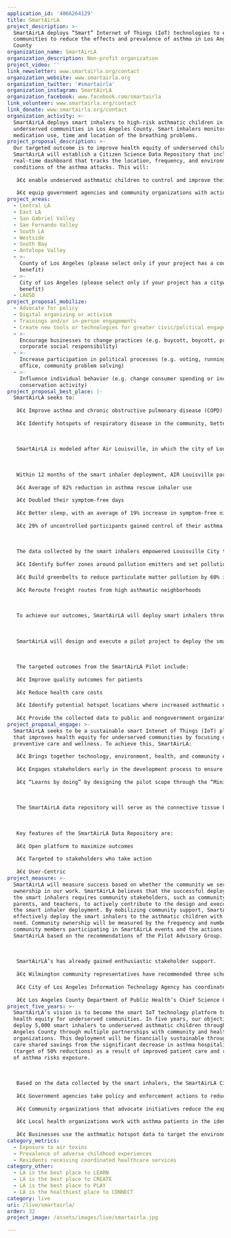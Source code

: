 ```yaml
---
application_id: '4066264129'
title: SmartAirLA
project_description: >-
  SmartAirLA deploys “Smart” Internet of Things (IoT) technologies to empower
  communities to reduce the effects and prevalence of asthma in Los Angeles
  County
organization_name: SmartAirLA
organization_description: Non-profit organization
project_video: ''
link_newsletter: www.smartairla.org/contact
organization_website: www.smartairla.org
organization_twitter: '#smartairla'
organization_instagram: SmartAirLA
organization_facebook: www.facebook.com/smartairla
link_volunteer: www.smartairla.org/contact
link_donate: www.smartairla.org/contact
organization_activity: >-
  SmartAirLA deploys smart inhalers to high-risk asthmatic children in
  underserved communities in Los Angeles County. Smart inhalers monitor
  medication use, time and location of the breathing problems.
project_proposal_description: >-
  Our targeted outcome is to improve health equity of underserved children.
  SmartAirLA will establish a Citizen Science Data Repository that includes a
  real-time dashboard that tracks the location, frequency, and environmental
  conditions of the asthma attacks. This will:
   
   â€¢ enable undeserved asthmatic children to control and improve their condition.
   
   â€¢ equip government agencies and community organizations with actionable data to implement targeted mitigations that reduce the risks of asthma.
project_areas:
  - Central LA
  - East LA
  - San Gabriel Valley
  - San Fernando Valley
  - South LA
  - Westside
  - South Bay
  - Antelope Valley
  - >-
    County of Los Angeles (please select only if your project has a countywide
    benefit)
  - >-
    City of Los Angeles (please select only if your project has a citywide
    benefit)
  - LAUSD
project_proposal_mobilize:
  - Advocate for policy
  - Digital organizing or activism
  - Trainings and/or in-person engagements
  - Create new tools or technologies for greater civic/political engagement
  - >-
    Encourage businesses to change practices (e.g. buycott, boycott, promote
    corporate social responsibility)
  - >-
    Increase participation in political processes (e.g. voting, running for
    office, community problem solving)
  - >-
    Influence individual behavior (e.g. change consumer spending or increase
    conservation activity)
project_proposal_best_place: |-
  SmartAirLA seeks to:
   
   â€¢ Improve asthma and chronic obstructive pulmonary disease (COPD) outcomes among residents by providing actionable information to support self management
   
   â€¢ Identify hotspots of respiratory disease in the community, better understand how environmental drivers are influencing these patterns.
   
   
   
   SmartAirLA is modeled after Air Louisville, in which the city of Louisville and a coalition of private, community health, and philanthropic organizations provided more than 1,100 smart inhalers to asthma sufferers. 
   
   
   
   Within 12 months of the smart inhaler deployment, AIR Louisville participants reported:
   
   â€¢ Average of 82% reduction in asthma rescue inhaler use
   
   â€¢ Doubled their symptom-free days
   
   â€¢ Better sleep, with an average of 19% increase in symptom-free nights
   
   â€¢ 29% of uncontrolled participants gained control of their asthma
   
   
   
   The data collected by the smart inhalers empowered Louisville City to:
   
   â€¢ Identify buffer zones around pollution emitters and set pollution limits
   
   â€¢ Build greenbelts to reduce particulate matter pollution by 60% in high asthmatic neighborhoods
   
   â€¢ Reroute freight routes from high asthmatic neighborhoods
   
   
   
   To achieve our outcomes, SmartAirLA will deploy smart inhalers through partnerships with local environmental health organizations and health care providers to educate patients on the health benefits of the smart inhalers.
   
   
   
   SmartAirLA will design and execute a pilot project to deploy the smart inhalers to underserved asthmatic children (age 5 to 17) in the Wilmington neighborhood of Los Angeles County. 
   
   
   
   The targeted outcomes from the SmartAirLA Pilot include:
   
   â€¢ Improve quality outcomes for patients
   
   â€¢ Reduce health care costs 
   
   â€¢ Identify potential hotspot locations where increased asthmatic events may occur 
   
   â€¢ Provide the collected data to public and nongovernment organizations to implement preventive actions.
project_proposal_engage: >-
  SmartAirLA seeks to be a sustainable smart Intenet of Things (IoT) platform
  that improves health equity for underserved communities by focusing on
  preventive care and wellness. To achieve this, SmartAirLA:
   
   â€¢ Brings together technology, environment, health, and community experts from the academic, private, and public sectors to develop and implement innovative approaches.
   
   â€¢ Engages stakeholders early in the development process to ensure feedback and buy-in. SmartAirLA is guided by an Advisory Committee of our partners and will establish Health Care, Data and Pilot Community Working Groups to provide strategic direction to achieve our pilot project objectives.
   
   â€¢ “Learns by doing” by designing the pilot scope through the “Minimum Viable Product” approach. The pilot is focused within the catchment area to achieve two outcomes: 1) measure health care benefits; and 2) identify environmental factors that cause asthma. These learnings will be applied to scale-up deployment.
   
   
   
   The SmartAirLA data repository will serve as the connective tissue between asthma patients, health care providers, community organizations, and government agencies to adopt preventive measures to reduce exposure risks to asthma incidence and exacerbation in community populations. 
   
   
   
   Key features of the SmartAirLA Data Repository are:
   
   â€¢ Open platform to maximize outcomes 
   
   â€¢ Targeted to stakeholders who take action
   
   â€¢ User-Centric
project_measure: >-
  SmartAirLA will measure success based on whether the community we serve has
  ownership in our work. SmartAirLA believes that the successful deployment of
  the smart inhalers requires community stakeholders, such as community leaders,
  parents, and teachers, to actively contribute to the design and execution of
  the smart inhaler deployment. By mobilizing community support, SmartAirLA can
  effectively deploy the smart inhalers to the asthmatic children with the most
  need. Community ownership will be measured by the frequency and number of
  community members participating in SmartAirLA events and the actions taken by
  SmartAirLA based on the recommendations of the Pilot Advisory Group. 
   
   
   
   SmartAirLA’s has already gained enthusiastic stakeholder support. 
   
   â€¢ Wilmington community representatives have recommended three schools as catchment areas and that the pilot initiation begins as soon as possible.
   
   â€¢ City of Los Angeles Information Technology Agency has coordinated intra-agency cooperation to use the SmartAirLA data to identify measures to reduce asthma risk exposure.
   
   â€¢ Los Angeles County Department of Public Health’s Chief Science Officer, Director of the Division of Assessment, Planning, and Quality and Director of the Maternal, Child, and Adolescent Health Division, will mobilize health care providers to participate in the pilot.
project_five_years: >-
  SmartAirLA’s vision is to become the smart IoT technology platform to improve
  health equity for underserved communities. In five years, our objective is to
  deploy 5,000 smart inhalers to underserved asthmatic children throughout Los
  Angeles County through multiple partnerships with community and health care
  organizations. This deployment will be financially sustainable through health
  care shared savings from the significant decrease in asthma hospitalizations
  (target of 50% reductions) as a result of improved patient care and reduction
  of asthma risks exposure.
   
   
   
   Based on the data collected by the smart inhalers, the SmartAirLA Citizen Science Data Repository provides real-time forecasts of asthma hotspots throughout Los Angeles county through interactive social media platforms. As a result, 
   
   â€¢ Government agencies take policy and enforcement actions to reduce the exposure risks of asthma. For example, Los Angeles regional air quality agencies utilize the SmartAirLA asthma hotspots data to assess potential pollution hotspots and identify possible locations for closer inspection, monitoring, and mitigation action; the Los Angeles County Department of Public Health could fine-tune/re-focus elements of its health outreach and education programs in identified areas.
   
   â€¢ Community organizations that advocate initiatives reduce the exposure risks that could lead to asthma events, including education campaigns among community residents, preferential walking or exercise routes to reduce exposure risks in hotspot areas, or local campaigns for greenspace in the areas of identified hotspots. 
   
   â€¢ Local health organizations work with asthma patients in the identified areas to integrate possible personal protection and avoidance patterns of behavior to reduce the likelihood of triggering events, through the referral of patients to community-specific education programs that help manage asthma in the local neighborhood.
   
   â€¢ Businesses use the asthmatic hotspot data to target the environmental mitigation measures. For example, freight companies from the Port of Los Angeles combine the asthmatic hotspot data with WAZE mapping data to time and reroute deliveries from the high risks asthmatic neighborhoods or use electric vehicles when traveling in those areas. Utilities and businesses use the data to deploy clean energy technologies, such as solar and wind energy to reduce air pollution emissions.
category_metrics:
  - Exposure to air toxins
  - Prevalence of adverse childhood experiences
  - Residents receiving coordinated healthcare services
category_other:
  - LA is the best place to LEARN
  - LA is the best place to CREATE
  - LA is the best place to PLAY
  - LA is the healthiest place to CONNECT
category: live
uri: /live/smartairla/
order: 32
project_image: /assets/images/live/smartairla.jpg

---
```

